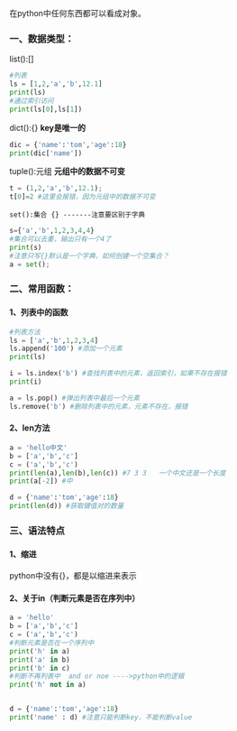 在python中任何东西都可以看成对象。
### 一、数据类型：
list():[]
```python
#列表
ls = [1,2,'a','b',12.1]
print(ls)
#通过索引访问
print(ls[0],ls[1])
```
dict():{}    **key是唯一的**
```python
dic = {'name':'tom','age':18}
print(dic['name'])
```
tuple():元组  **元组中的数据不可变**
```python
t = (1,2,'a','b',12.1);
t[0]=2 #这里会报错，因为元组中的数据不可变
```
	set():集合 {} -------注意要区别于字典
```python
s={'a','b',1,2,3,4,4}
#集合可以去重，输出只有一个4了
print(s)
#注意只写{}默认是一个字典，如何创建一个空集合？
a = set();
```

### 二、常用函数：
#### 1、列表中的函数
```python
#列表方法
ls = ['a','b',1,2,3,4]
ls.append('100') #添加一个元素
print(ls)

i = ls.index('b') #查找列表中的元素，返回索引，如果不存在报错
print(i)

a = ls.pop() #弹出列表中最后一个元素
ls.remove('b') #删除列表中的元素，元素不存在，报错
```
#### 2、len方法
```python
a = 'hello中文'
b = ['a','b','c']
c = ('a','b','c')
print(len(a),len(b),len(c)) #7 3 3   一个中文还是一个长度
print(a[-2]) #中

d = {'name':'tom','age':18}
print(len(d)) #获取键值对的数量
```
### 三、语法特点
####  1、缩进
python中没有{}，都是以缩进来表示
#### 2、关于in（判断元素是否在序列中）
```python
a = 'hello'
b = ['a','b','c']
c = ('a','b','c')
#判断元素是否在一个序列中
print('h' in a)
print('a' in b)
print('b' in c)
#判断不再列表中  and or noe ---->python中的逻辑
print('h' not in a)


d = {'name':'tom','age':18}
print('name' : d) #注意只能判断key，不能判断value
```
